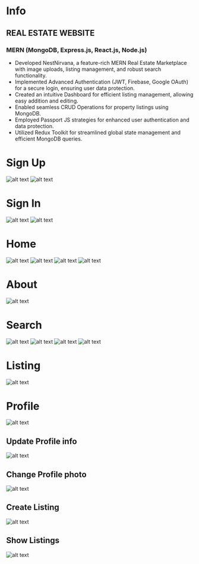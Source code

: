 # Info

## REAL ESTATE WEBSITE

### MERN (MongoDB, Express.js, React.js, Node.js)

- Developed NestNirvana, a feature-rich MERN Real Estate Marketplace with image uploads, listing management, and robust search functionality.
- Implemented Advanced Authentication (JWT, Firebase, Google OAuth) for a secure login, ensuring user data protection.
- Created an intuitive Dashboard for efficient listing management, allowing easy addition and editing.
- Enabled seamless CRUD Operations for property listings using MongoDB.
- Employed Passport JS strategies for enhanced user authentication and data protection.
- Utilized Redux Toolkit for streamlined global state management and efficient MongoDB queries.

# Sign Up

![alt text](https://res.cloudinary.com/deqvxfp7f/image/upload/v1719560699/Projects/Real%20Estate%20Website/Screenshot_2024-06-28_021642_jmjacd.png)
![alt text](https://res.cloudinary.com/deqvxfp7f/image/upload/v1719560698/Projects/Real%20Estate%20Website/Screenshot_2024-06-28_021718_fznkwe.png)

# Sign In

![alt text](https://res.cloudinary.com/deqvxfp7f/image/upload/v1719560698/Projects/Real%20Estate%20Website/Screenshot_2024-06-28_021741_tv9evp.png)
![alt text](https://res.cloudinary.com/deqvxfp7f/image/upload/v1719560698/Projects/Real%20Estate%20Website/Screenshot_2024-06-28_021718_fznkwe.png)

# Home

![alt text](https://res.cloudinary.com/deqvxfp7f/image/upload/v1719560702/Projects/Real%20Estate%20Website/Screenshot_2024-06-28_020309_iwhuaa.png)
![alt text](https://res.cloudinary.com/deqvxfp7f/image/upload/v1719560693/Projects/Real%20Estate%20Website/Screenshot_2024-06-28_021912_jyxdt1.png)
![alt text](https://res.cloudinary.com/deqvxfp7f/image/upload/v1719560693/Projects/Real%20Estate%20Website/Screenshot_2024-06-28_021932_wblmx8.png)
![alt text](https://res.cloudinary.com/deqvxfp7f/image/upload/v1719560693/Projects/Real%20Estate%20Website/Screenshot_2024-06-28_021955_vfqnne.png)

# About

![alt text](https://res.cloudinary.com/deqvxfp7f/image/upload/v1719560693/Projects/Real%20Estate%20Website/Screenshot_2024-06-28_021845_rddn3k.png)

# Search

![alt text](https://res.cloudinary.com/deqvxfp7f/image/upload/v1719560692/Projects/Real%20Estate%20Website/Screenshot_2024-06-28_022020_dpotgi.png)
![alt text](https://res.cloudinary.com/deqvxfp7f/image/upload/v1719560690/Projects/Real%20Estate%20Website/Screenshot_2024-06-28_022036_cftq5h.png)
![alt text](https://res.cloudinary.com/deqvxfp7f/image/upload/v1719560689/Projects/Real%20Estate%20Website/Screenshot_2024-06-28_022133_xrgdkm.png)
![alt text](https://res.cloudinary.com/deqvxfp7f/image/upload/v1719560689/Projects/Real%20Estate%20Website/Screenshot_2024-06-28_022221_odjgmm.png)

# Listing

![alt text](https://res.cloudinary.com/deqvxfp7f/image/upload/v1719560689/Projects/Real%20Estate%20Website/Screenshot_2024-06-28_022629_vd1hgp.png)

# Profile

![alt text](https://res.cloudinary.com/deqvxfp7f/image/upload/v1719560688/Projects/Real%20Estate%20Website/Screenshot_2024-06-28_022308_lpnzwk.png)

## Update Profile info

![alt text](https://res.cloudinary.com/deqvxfp7f/image/upload/v1719560688/Projects/Real%20Estate%20Website/Screenshot_2024-06-28_022337_nlxm19.png)

## Change Profile photo

![alt text](https://res.cloudinary.com/deqvxfp7f/image/upload/v1719560688/Projects/Real%20Estate%20Website/Screenshot_2024-06-28_022449_nz33al.png)

## Create Listing

![alt text](https://res.cloudinary.com/deqvxfp7f/image/upload/v1719560688/Projects/Real%20Estate%20Website/Screenshot_2024-06-28_023504_lfyzo0.png)

## Show Listings

![alt text](https://res.cloudinary.com/deqvxfp7f/image/upload/v1719560687/Projects/Real%20Estate%20Website/Screenshot_2024-06-28_023615_jjbqzh.png)
